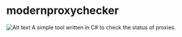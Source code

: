 # modernproxychecker
![Alt text](https://i.imgur.com/dRE9HvQ.png "Modern Proxy Checker")
A simple tool written in C# to check the status of proxies.
